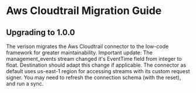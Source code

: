 # Aws Cloudtrail Migration Guide

## Upgrading to 1.0.0
The verison migrates the Aws Cloudtrail connector to the low-code framework for greater maintainability. 
Important update: The management_events stream changed it's EventTime field from integer to float. Destination should adapt this change if applicable.
The connector as default uses us-east-1 region for accessing streams with its custom request signer.
You may need to refresh the connection schema (with the reset), and run a sync.